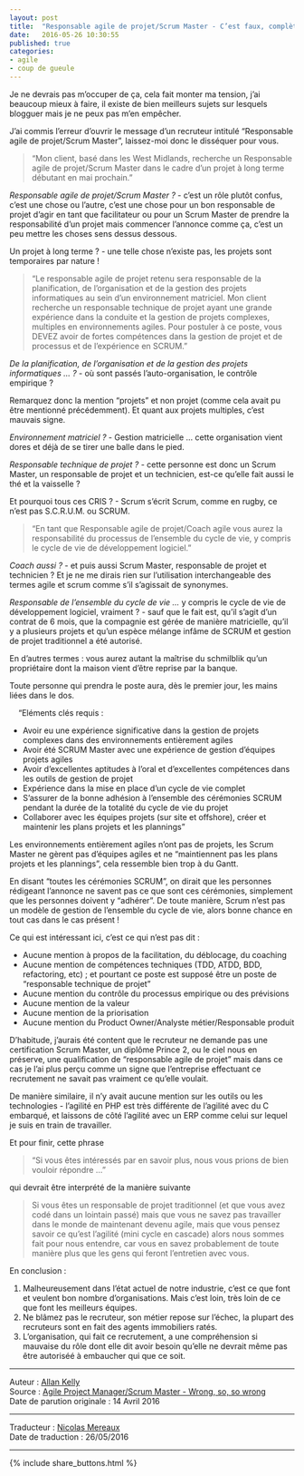 ```yaml
---
layout: post
title:  "Responsable agile de projet/Scrum Master - C’est faux, complètement faux"
date:   2016-05-26 10:30:55
published: true
categories: 
- agile
- coup de gueule
---
```


Je ne devrais pas m’occuper de ça, cela fait monter ma tension, j’ai beaucoup mieux à faire, il existe de bien meilleurs sujets sur lesquels blogguer mais je ne peux pas m’en empêcher.

J’ai commis l’erreur d’ouvrir le message d’un recruteur intitulé “Responsable agile de projet/Scrum Master”, laissez-moi donc le disséquer pour vous.

> “Mon client, basé dans les West Midlands, recherche un Responsable agile de projet/Scrum Master dans le cadre d’un projet à long terme débutant en mai prochain.”

_Responsable agile de projet/Scrum Master ?_ - c’est un rôle plutôt confus, c’est une chose ou l’autre, c’est une chose pour un bon responsable de projet d’agir en tant que facilitateur ou pour un Scrum Master de prendre la responsabilité d’un projet  mais commencer l’annonce comme ça, c’est un peu mettre les choses sens dessus dessous.

Un projet à long terme ? - une telle chose n’existe pas, les projets sont temporaires par nature !

> “Le responsable agile de projet retenu sera responsable de la planification, de l’organisation et de la gestion des projets informatiques au sein d’un environnement matriciel. Mon client recherche un responsable technique de projet ayant une grande expérience dans la conduite et la gestion de projets complexes, multiples en environnements agiles. Pour postuler à ce poste, vous DEVEZ avoir de fortes compétences dans la gestion de projet et de processus et de l’expérience en SCRUM.”

_De la planification, de l’organisation et de la gestion des projets informatiques … ?_ - où sont passés l’auto-organisation, le contrôle empirique ?

Remarquez donc la mention “projets” et non projet (comme cela avait pu être mentionné précédemment). Et quant aux projets multiples, c’est mauvais signe.

_Environnement matriciel ?_ - Gestion matricielle … cette organisation vient dores et déjà de se tirer une balle dans le pied.

_Responsable technique de projet ?_ - cette personne est donc un Scrum Master, un responsable de projet et un technicien, est-ce qu’elle fait aussi le thé et la vaisselle ?

Et pourquoi tous ces CRIS ? - Scrum s’écrit Scrum, comme en rugby, ce n’est pas S.C.R.U.M. ou SCRUM.

> “En tant que Responsable agile de projet/Coach agile vous aurez la responsabilité du processus de l’ensemble du cycle de vie, y compris le cycle de vie de développement logiciel.” 

_Coach aussi ?_ - et puis aussi Scrum Master, responsable de projet et technicien ? Et je ne me dirais rien sur l’utilisation interchangeable des termes agile et scrum comme s’il s’agissait de synonymes.

_Responsable de l’ensemble du cycle de vie …_ y compris le cycle de vie de développement logiciel, vraiment ? - sauf que le fait est, qu’il s’agit d’un contrat de 6 mois, que la compagnie est gérée de manière matricielle, qu’il y a plusieurs projets et qu’un espèce mélange infâme de SCRUM et gestion de projet traditionnel a été autorisé.

En d’autres termes : vous aurez autant la maîtrise du schmilblik qu’un propriétaire dont la maison vient d’être reprise par la banque.

Toute personne qui prendra le poste aura, dès le premier jour, les mains liées dans le dos.

&nbsp; &nbsp; “Eléments clés requis : 

* Avoir eu une expérience significative dans la gestion de projets complexes dans des environnements entièrement agiles
* Avoir été SCRUM Master avec une expérience de gestion d’équipes projets agiles
* Avoir d’excellentes aptitudes à l’oral et d’excellentes compétences dans les outils de gestion de projet
* Expérience dans la mise en place d’un cycle de vie complet
* S’assurer de la bonne adhésion à l’ensemble des cérémonies SCRUM pendant la durée de la totalité du cycle de vie du projet
* Collaborer avec les équipes projets (sur site et offshore), créer et maintenir les plans projets et les plannings”
 
Les environnements entièrement agiles n’ont pas de projets, les Scrum Master ne gèrent pas d’équipes agiles et ne “maintiennent pas les plans projets et les plannings”, cela ressemble bien trop à du Gantt.

En disant “toutes les cérémonies SCRUM”, on dirait que les personnes rédigeant l’annonce ne savent pas ce que sont ces cérémonies, simplement que les personnes doivent y “adhérer”. De toute manière, Scrum n’est pas un modèle de gestion de l’ensemble du cycle de vie, alors bonne chance en tout cas dans le cas présent !

Ce qui est intéressant ici, c’est ce qui n’est pas dit :

* Aucune mention à propos de la facilitation, du déblocage, du coaching
* Aucune mention de compétences techniques (TDD, ATDD, BDD, refactoring, etc) ; et pourtant ce poste est supposé être un poste de “responsable technique de projet”
* Aucune mention du contrôle du processus empirique ou des prévisions
* Aucune mention de la valeur
* Aucune mention de la priorisation
* Aucune mention du Product Owner/Analyste métier/Responsable produit 

D’habitude, j’aurais été content que le recruteur ne demande pas une certification Scrum Master, un diplôme Prince 2, ou le ciel nous en préserve, une qualification de “responsable agile de projet” mais dans ce cas je l’ai plus perçu comme un signe que l’entreprise effectuant ce recrutement ne savait pas vraiment ce qu’elle voulait.

De manière similaire, il n’y avait aucune mention sur les outils ou les technologies - l’agilité en PHP est très différente de l’agilité avec du C embarqué, et laissons de côté l’agilité avec un ERP comme celui sur lequel je suis en train de travailler.

Et pour finir, cette phrase

> “Si vous êtes intéressés par en savoir plus, nous vous prions de bien vouloir répondre …”

qui devrait être interprété de la manière suivante

> Si vous êtes un responsable de projet traditionnel (et que vous avez codé dans un lointain passé) mais que vous ne savez pas travailler dans le monde de maintenant devenu agile, mais que vous pensez savoir ce qu’est l’agilité (mini cycle en cascade) alors nous sommes fait pour nous entendre, car vous en savez probablement de toute manière plus que les gens qui feront l’entretien avec vous.

En conclusion :

1. Malheureusement dans l’état actuel de notre industrie, c’est ce que font et veulent bon nombre d’organisations. Mais c’est loin, très loin de ce que font les meilleurs équipes.
2. Ne blâmez pas le recruteur, son métier repose sur l’échec, la plupart des recruteurs sont en fait des agents immobiliers ratés.
3. L’organisation, qui fait ce recrutement, a une compréhension si mauvaise du rôle dont elle dit avoir besoin qu’elle ne devrait même pas être autoriséé à embaucher qui que ce soit.

---  
Auteur : [Allan Kelly](http://www.agileforall.com/author/richard/)  
Source : [Agile Project Manager/Scrum Master - Wrong, so, so wrong](http://allankelly.blogspot.fr/2016/04/agile-project-managerscrum-master-wrong.html)  
Date de parution originale : 14 Avril 2016  

---
Traducteur : [Nicolas Mereaux](http://www.les-traducteurs-agiles.org/traducteurs/)  
Date de traduction : 26/05/2016  

---

{% include share_buttons.html %}
